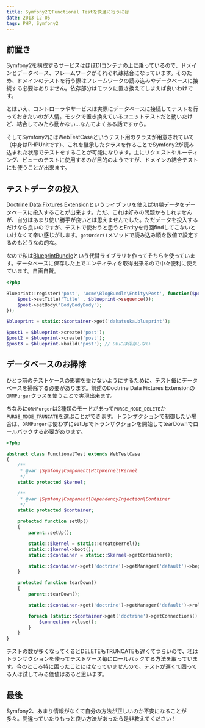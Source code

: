 ```yaml
---
title: Symfony2でFunctional Testを快適に行うには
date: 2013-12-05
tags: PHP, Symfony2
---
```


## 前置き

Symfony2を構成するサービスはほぼDIコンテナの上に乗っているので、ドメインとデータベース、フレームワークがそれぞれ疎結合になっています。そのため、ドメインのテストを行う際はフレームワークの読み込みやデータベースに接続する必要はありません。依存部分はモックに置き換えてしまえば良いわけです。

とはいえ、コントローラやサービスは実際にデータベースに接続してテストを行っておきたいのが人情。モックで置き換えているユニットテストだと動いたけど、結合してみたら動かない…なんてよくある話ですから。

そしてSymfony2にはWebTestCaseというテスト用のクラスが用意されていて（中身はPHPUnitです）、これを継承したクラスを作ることでSymfony2が読み込まれた状態でテストをすることが可能になります。主にリクエストやルーティング、ビューのテストに使用するのが目的のようですが、ドメインの結合テストにも使うことが出来ます。

## テストデータの投入

[Doctrine Data Fixtures Extension](https://github.com/doctrine/data-fixtures)というライブラリを使えば初期データをデータベースに投入することが出来ます。ただ、これは好みの問題かもしれませんが、自分はあまり使い勝手が良いとは思えませんでした。ただデータを投入するだけなら良いのですが、テストで使おうと思うとEntityを毎回findしてこないといけなくて辛い感じがします。`getOrder()`メソッドで読み込み順を数値で設定するのもどうなの的な。

なので私は[BlueprintBundle](https://github.com/dakatsuka/BlueprintBundle)という代替ライブラリを作ってそちらを使っています。データベースに保存した上でエンティティを取得出来るので中々便利に使えています。自画自賛。

```php
<?php

Blueprint::register('post', 'Acme\BlogBundle\Entity\Post', function($post, $blueprint) {
    $post->setTitle('Title' . $blueprint->sequence());
    $post->setBody('BodyBodyBody');
});

$blueprint = static::$container->get('dakatsuka.blueprint');

$post1 = $blueprint->create('post');
$post2 = $blueprint->create('post');
$post3 = $blueprint->build('post'); // DBには保存しない
```

## データベースのお掃除

ひとつ前のテストケースの影響を受けないようにするために、テスト毎にデータベースを掃除する必要があります。前述のDoctrine Data Fixtures Extensionの`ORMPurger`クラスを使うことで実現出来ます。

ちなみに`ORMPurger`は2種類のモードがあって`PURGE_MODE_DELETE`か`PURGE_MODE_TRUNCATE`を選ぶことができます。トランザクションで制御したい場合は、`ORMPurger`は使わずにsetUpでトランザクションを開始してtearDownでロールバックする必要があります。

```php
<?php

abstract class FunctionalTest extends WebTestCase
{
    /**
     * @var \Symfony\Component\HttpKernel\Kernel
     */
    static protected $kernel;

    /**
     * @var \Symfony\Component\DependencyInjection\Container
     */
    static protected $container;

    protected function setUp()
    {
        parent::setUp();

        static::$kernel = static::createKernel();
        static::$kernel->boot();
        static::$container = static::$kernel->getContainer();

        static::$container->get('doctrine')->getManager('default')->beginTransaction();
    }

    protected function tearDown()
    {
        parent::tearDown();

        static::$container->get('doctrine')->getManager('default')->rollback();

        foreach (static::$container->get('doctrine')->getConnections() as $connection) {
            $connection->close();
        }
    }
}
```

テストの数が多くなってくるとDELETEもTRUNCATEも遅くてつらいので、私はトランザクションを使ってテストケース毎にロールバックする方法を取っています。今のところ特に困ったことにはなっていませんので、テストが遅くて困ってる人は試してみる価値はあると思います。

## 最後

Symfony2、あまり情報がなくて自分の方法が正しいのか不安になることが多々。間違っていたりもっと良い方法があったら是非教えてください！
